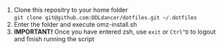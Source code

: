 1. Clone this repositry to your home folder  
`git clone git@github.com:DDLdancer/dotfiles.git ~/.dotfiles`  
2. Enter the folder and execute omz-install.sh  
3. **IMPORTANT!** Once you have entered zsh, use `exit` or `Ctrl^D` to logout and finish running the script  